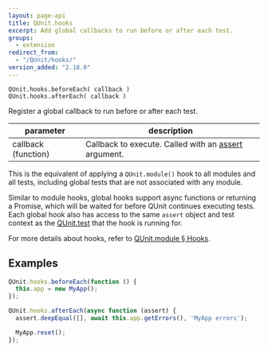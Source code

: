 ```yaml
---
layout: page-api
title: QUnit.hooks
excerpt: Add global callbacks to run before or after each test.
groups:
  - extension
redirect_from:
  - "/QUnit/hooks/"
version_added: "2.18.0"
---
```


`QUnit.hooks.beforeEach( callback )`<br>
`QUnit.hooks.afterEach( callback )`

Register a global callback to run before or after each test.

| parameter | description |
|-----------|-------------|
| callback (function) | Callback to execute. Called with an [assert](../assert/index.md) argument. |

This is the equivalent of applying a `QUnit.module()` hook to all modules and all tests, including global tests that are not associated with any module.

Similar to module hooks, global hooks support async functions or returning a Promise, which will be waited for before QUnit continues executing tests. Each global hook also has access to the same `assert` object and test context as the [QUnit.test](./test.md) that the hook is running for.

For more details about hooks, refer to [QUnit.module § Hooks](./module.md#hooks).

## Examples

```js
QUnit.hooks.beforeEach(function () {
  this.app = new MyApp();
});

QUnit.hooks.afterEach(async function (assert) {
  assert.deepEqual([], await this.app.getErrors(), 'MyApp errors');

  MyApp.reset();
});
```
